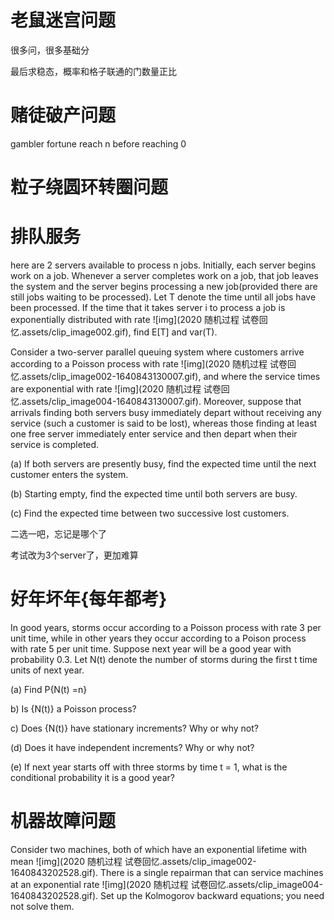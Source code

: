 # 老鼠迷宫问题

很多问，很多基础分

最后求稳态，概率和格子联通的门数量正比

# 赌徒破产问题

gambler fortune reach n before reaching 0

# 粒子绕圆环转圈问题

# 排队服务

here are 2 servers available to process n jobs. Initially, each server begins work on a job. Whenever a server completes work on a job, that job leaves the system and the server begins processing a new job(provided there are still jobs waiting to be processed). Let T denote the time until all jobs have been processed. If the time that it takes server i to process a job is exponentially distributed with rate ![img](2020 随机过程 试卷回忆.assets/clip_image002.gif), find E[T] and var(T).



Consider a two-server parallel queuing system where customers arrive according to a Poisson process with rate ![img](2020 随机过程 试卷回忆.assets/clip_image002-1640843130007.gif), and where the service times are exponential with rate ![img](2020 随机过程 试卷回忆.assets/clip_image004-1640843130007.gif). Moreover, suppose that arrivals finding both servers busy immediately depart without receiving any service (such a customer is said to be lost), whereas those finding at least one free server immediately enter service and then depart when their service is completed.

(a) If both servers are presently busy, find the expected time until the next customer enters the system.

(b) Starting empty, find the expected time until both servers are busy.

(c) Find the expected time between two successive lost customers.



二选一吧，忘记是哪个了

考试改为3个server了，更加难算

# 好年坏年{每年都考}

In good years, storms occur according to a Poisson process with rate 3 per unit time, while in other years they occur according to a Poison process with rate 5 per unit time. Suppose next year will be a good year with probability 0.3. Let N(t) denote the number of storms during the first t time units of next year.

(a) Find P{N(t) =n}

b) Is {N(t)} a Poisson process?

c) Does {N(t)} have stationary increments? Why or why not?

(d) Does it have independent increments? Why or why not?

(e) If next year starts off with three storms by time t = 1, what is the conditional probability it is a good year?

# 机器故障问题

 Consider two machines, both of which have an exponential lifetime with mean ![img](2020 随机过程 试卷回忆.assets/clip_image002-1640843202528.gif). There is a single repairman that can                service machines at an exponential rate ![img](2020 随机过程 试卷回忆.assets/clip_image004-1640843202528.gif). Set up the Kolmogorov backward equations; you need not solve them.